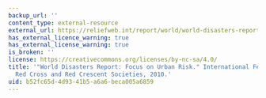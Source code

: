 ```yaml
---
backup_url: ''
content_type: external-resource
external_url: https://reliefweb.int/report/world/world-disasters-report-focus-urban-risk-2010
has_external_licence_warning: true
has_external_license_warning: true
is_broken: ''
license: https://creativecommons.org/licenses/by-nc-sa/4.0/
title: '"World Disasters Report: Focus on Urban Risk." International Federation of
  Red Cross and Red Crescent Societies, 2010.'
uid: b52fc65d-4d93-41b5-a6a6-beca005a6859
---
```

